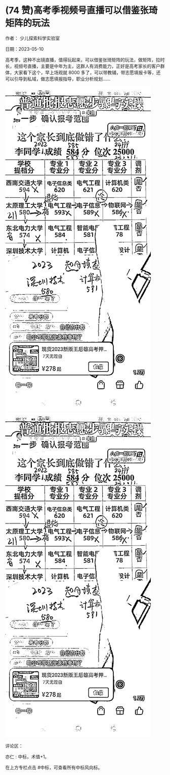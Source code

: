
# (74 赞)高考季视频号直播可以借鉴张琦矩阵的玩法

作者：  少儿探索科学实验室

日期：2023-05-10

高考季，这种不出镜直播，值得玩起来，可以借鉴张琦矩阵的玩法，做矩阵，拉时长，视频号直播，主要是中年为主，这群人有消费能力，正好是高考家长的客户群体，大家看下这个，早上场观就 8000 多了，可以带教辅，带志愿填报卡等，还可以引导到私域，做志愿填报指导，职业分析规划……

![](img/gaokao-xiangguan_0506.png)![](img/gaokao-xiangguan_0511.png)

评论区：

亦仁 : 中标，术值+1。

在上方专栏点击 #中标，可查看所有中标风向标。
